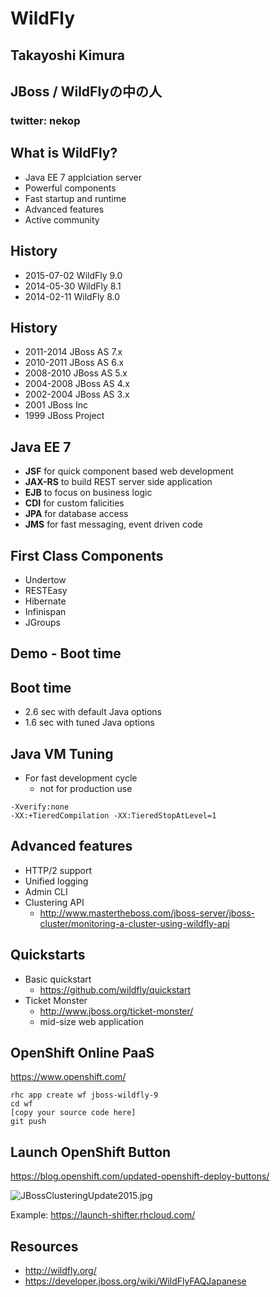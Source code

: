 # WildFly
<!-- .slide: class="center" -->



## Takayoshi Kimura
## JBoss / WildFlyの中の人
### twitter: nekop



<!-- .slide: data-background="images/wf/wildfly_desktop_1280x800.jpg" -->



## What is WildFly?

- Java EE 7 applciation server
- Powerful components
- Fast startup and runtime
- Advanced features
- Active community



## History

- 2015-07-02 WildFly 9.0
- 2014-05-30 WildFly 8.1
- 2014-02-11 WildFly 8.0



## History

- 2011-2014 JBoss AS 7.x
- 2010-2011 JBoss AS 6.x
- 2008-2010 JBoss AS 5.x
- 2004-2008 JBoss AS 4.x
- 2002-2004 JBoss AS 3.x
- 2001 JBoss Inc
- 1999 JBoss Project



## Java EE 7

- **JSF** for quick component based web development
- **JAX-RS** to build REST server side application
- **EJB** to focus on business logic
- **CDI** for custom falicities
- **JPA** for database access
- **JMS** for fast messaging, event driven code



## First Class Components

- Undertow
- RESTEasy
- Hibernate
- Infinispan
- JGroups



## Demo - Boot time



## Boot time

- 2.6 sec with default Java options
- 1.6 sec with tuned Java options



## Java VM Tuning

- For fast development cycle
  - not for production use

```
-Xverify:none
-XX:+TieredCompilation -XX:TieredStopAtLevel=1
```


## Advanced features

- HTTP/2 support
- Unified logging
- Admin CLI
- Clustering API
  - http://www.mastertheboss.com/jboss-server/jboss-cluster/monitoring-a-cluster-using-wildfly-api



## Quickstarts

- Basic quickstart
  - https://github.com/wildfly/quickstart
- Ticket Monster
  - http://www.jboss.org/ticket-monster/
  - mid-size web application



## OpenShift Online PaaS 

https://www.openshift.com/

```
rhc app create wf jboss-wildfly-9
cd wf
[copy your source code here]
git push
```



## Launch OpenShift Button

https://blog.openshift.com/updated-openshift-deploy-buttons/

![JBossClusteringUpdate2015.jpg](http://launch-shifter.rhcloud.com/launch/LAUNCH%20ON.svg)

Example: https://launch-shifter.rhcloud.com/



## Resources

- http://wildfly.org/
- https://developer.jboss.org/wiki/WildFlyFAQJapanese
